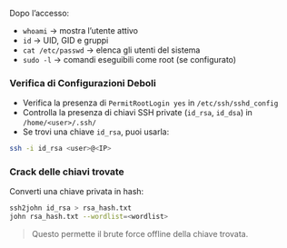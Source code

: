 Dopo l’accesso:

- `whoami` → mostra l’utente attivo
- `id` → UID, GID e gruppi
- `cat /etc/passwd` → elenca gli utenti del sistema
- `sudo -l` → comandi eseguibili come root (se configurato)

### Verifica di Configurazioni Deboli

- Verifica la presenza di `PermitRootLogin yes` in `/etc/ssh/sshd_config`
- Controlla la presenza di chiavi SSH private (`id_rsa`, `id_dsa`) in `/home/<user>/.ssh/`
- Se trovi una chiave `id_rsa`, puoi usarla:

```bash
ssh -i id_rsa <user>@<IP>
```

### Crack delle chiavi trovate
Converti una chiave privata in hash:

```bash
ssh2john id_rsa > rsa_hash.txt
john rsa_hash.txt --wordlist=<wordlist>
```

> Questo permette il brute force offline della chiave trovata.
